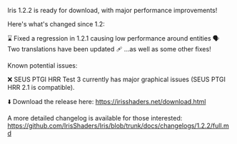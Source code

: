 Iris 1.2.2 is ready for download, with major performance improvements!

Here's what's changed since 1.2:

⌛ Fixed a regression in 1.2.1 causing low performance around entities
🗣️ Two translations have been updated
🩹 ...as well as some other fixes!

Known potential issues:

❌ SEUS PTGI HRR Test 3 currently has major graphical issues (SEUS PTGI HRR 2.1 is compatible).

⬇️ Download the release here: https://irisshaders.net/download.html

A more detailed changelog is available for those interested: https://github.com/IrisShaders/Iris/blob/trunk/docs/changelogs/1.2.2/full.md
